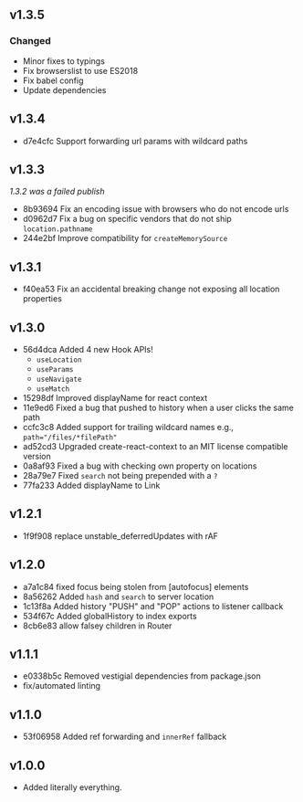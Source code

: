 ## v1.3.5

### Changed

- Minor fixes to typings
- Fix browserslist to use ES2018
- Fix babel config
- Update dependencies

## v1.3.4

- d7e4cfc Support forwarding url params with wildcard paths

## v1.3.3

_1.3.2 was a failed publish_

- 8b93694 Fix an encoding issue with browsers who do not encode urls
- d0962d7 Fix a bug on specific vendors that do not ship `location.pathname`
- 244e2bf Improve compatibility for `createMemorySource`

## v1.3.1

- f40ea53 Fix an accidental breaking change not exposing all location properties

## v1.3.0

- 56d4dca Added 4 new Hook APIs!
  - `useLocation`
  - `useParams`
  - `useNavigate`
  - `useMatch`
- 15298df Improved displayName for react context
- 11e9ed6 Fixed a bug that pushed to history when a user clicks the same path
- ccfc3c8 Added support for trailing wildcard names e.g., `path="/files/*filePath"`
- ad52cd3 Upgraded create-react-context to an MIT license compatible version
- 0a8af93 Fixed a bug with checking own property on locations
- 28a79e7 Fixed `search` not being prepended with a `?`
- 77fa233 Added displayName to Link

## v1.2.1

- 1f9f908 replace unstable_deferredUpdates with rAF

## v1.2.0

- a7a1c84 fixed focus being stolen from [autofocus] elements
- 8a56262 Added `hash` and `search` to server location
- 1c13f8a Added history "PUSH" and "POP" actions to listener callback
- 534f67c Added globalHistory to index exports
- 8cb6e83 allow falsey children in Router

## v1.1.1

- e0338b5c Removed vestigial dependencies from package.json
- fix/automated linting

## v1.1.0

- 53f06958 Added ref forwarding and `innerRef` fallback

## v1.0.0

- Added literally everything.
